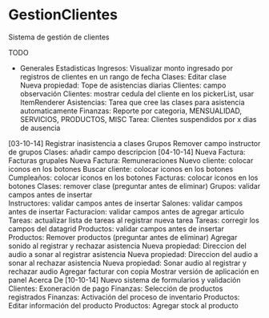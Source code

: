 GestionClientes
===============

Sistema de gestión de clientes

TODO

- Generales
	Estadisticas
	Ingresos: Visualizar monto ingresado por registros de clientes en un rango de fecha
	Clases: Editar clase	
	Nueva propiedad: Tope de asistencias diarias
	Clientes: campo observación
	Clientes: mostrar cedula del cliente en los pickerList, usar ItemRenderer
	Asistencias: Tarea que cree las clases para asistencia automaticamente
	Finanzas: Reporte por categoria, MENSUALIDAD, SERVICIOS, PRODUCTOS, MISC
	Tarea: Clientes suspendidos por x dias de ausencia
	
[03-10-14]
	Registrar inasistencia a clases 
	Grupos Remover campo instructor de grupos
	Clases: añadir campo descripcion
[04-10-14]
	Nueva Factura: Facturas grupales
	Nueva Factura: Remuneraciones
	Nuevo cliente: colocar iconos en los botones
	Buscar cliente: colocar iconos en los botones
	Cumpleaños: colocar iconos en los botones
	Facturas: colocar iconos en los botones
	Clases: remover clase (preguntar antes de eliminar)
	Grupos: validar campos antes de insertar	
	Instructores: validar campos antes de insertar
	Salones: validar campos antes de insertar
	Facturacion: validar campos antes de agregar articulo
	Tareas: actualizar lista de tareas al registrar nueva tarea
	Tareas: corregir los campos del datagrid
	Productos: validar campos antes de insertar
	Productos: Remover productos (preguntar antes de eliminar)
	Agregar sonido al registrar y rechazar asistencia 
	Nueva propiedad: Direccion del audio a sonar al registrar asistencia
	Nueva propiedad: Direccion del audio a sonar al rechazar asistencia
	Nueva propiedad: Sonar audio al registrar y rechazar audio
	Agregar facturar con copia
	Mostrar versión de aplicación en panel Acerca De
[10-10-14]
	Nuevo sistema de formularios y validación
	Clientes: Exoneración de pago
	Finanzas: Selección de productos registrados
	Finanzas: Activación del proceso de inventario
	Productos: Editar información del producto
	Productos: Agregar stock al producto
